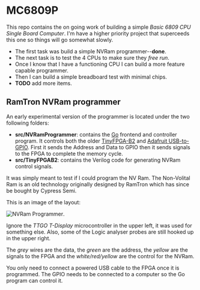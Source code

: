 # MC6809P
This repo contains the on going work of building a simple *Basic 6809 CPU Single Board Computer*. I'm have a higher priority project that superceeds this one so things will go somewhat slowly.

* The first task was build a simple NVRam programmer--**done**.
* The next task is to test the 4 CPUs to make sure they *free run*.
* Once I know that I have a functioning CPU I can build a more feature capable programmer.
* Then I can build a simple breadboard test with minimal chips.
* **TODO** add more items.

## RamTron NVRam programmer
An early experimental version of the programmer is located under the two following folders:
* **src/NVRamProgrammer**: contains the [Go](https://golang.org/) frontend and controller program. It controls both the older [TinyFPGA-B2](https://tinyfpga.com/) and [Adafruit USB-to-GPIO](https://www.adafruit.com/product/2264). First it sends the Address and Data to GPIO then it sends signals to the FPGA to complete the memory cycle.
* **src/TinyFPGAB2**: contains the Verilog code for generating NVRam control signals.

It was simply meant to test if I could program the NV Ram. The Non-Volital Ram is an old technology originally designed by RamTron which has since be bought by Cypress Semi.

This is an image of the layout:

![NVRam Programmer](docs/NVRamProg1.JPG).

Ignore the *TTGO T-Display* microcontroller in the upper left, it was used for something else. Also, some of the Logic analyser probes are still hooked up in the upper right.

The *grey* wires are the data, the *green* are the address, the *yellow* are the signals to the FPGA and the *white/red/yellow* are the control for the NVRam.

You only need to connect a powered USB cable to the FPGA once it is programmed. The GPIO needs to be connected to a computer so the Go program can control it.